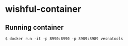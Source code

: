 # wishful-container

## Running container

    $ docker run -it -p 8990:8990 -p 8989:8989 vesnatools
